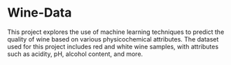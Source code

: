 # Wine-Data
This project explores the use of machine learning techniques to predict the quality of wine based on various physicochemical attributes. The dataset used for this project includes red and white wine samples, with attributes such as acidity, pH, alcohol content, and more.
